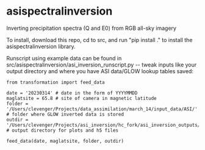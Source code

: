 # asispectralinversion
Inverting precipitation spectra (Q and E0) from RGB all-sky imagery

To install, download this repo, cd to src, and run "pip install ." to install the asispectralinversion library. 

Runscript using example data can be found in src/asispectralinversion/asi_inversion_runscript.py -- tweak inputs like your output directory and where you have ASI data/GLOW lookup tables saved:

```
from transformation import feed_data

date = '20230314' # date in the form of YYYYMMDD
maglatsite = 65.8 # site of camera in magnetic latitude
folder = '/Users/clevenger/Projects/data_assimilation/march_14/input_data/ASI/' # folder where GLOW inverted data is stored
outdir = '/Users/clevenger/Projects/asi_inversion/hc_fork/asi_inversion_outputs/single_frame/mar_14/' # output directory for plots and h5 files

feed_data(date, maglatsite, folder, outdir)

```
